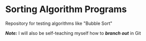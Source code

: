 # Sorting Algorithm Programs

Repository for testing algorithms like "Bubble Sort"

***Note:*** I will also be self-teaching myself how to ***branch out*** in Git